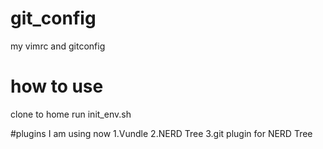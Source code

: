 # git_config
my vimrc and gitconfig

# how to use 
clone to home run init_env.sh

#plugins I am using now 
1.Vundle
2.NERD Tree
3.git plugin for NERD Tree
